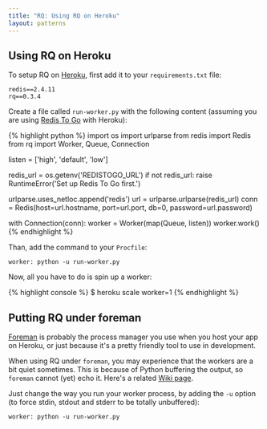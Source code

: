 ```yaml
---
title: "RQ: Using RQ on Heroku"
layout: patterns
---
```



## Using RQ on Heroku

To setup RQ on [Heroku][1], first add it to your
`requirements.txt` file:

    redis==2.4.11
    rq==0.3.4

Create a file called `run-worker.py` with the following content (assuming you
are using [Redis To Go][2] with Heroku):

{% highlight python %}
import os
import urlparse
from redis import Redis
from rq import Worker, Queue, Connection

listen = ['high', 'default', 'low']

redis_url = os.getenv('REDISTOGO_URL')
if not redis_url:
    raise RuntimeError('Set up Redis To Go first.')

urlparse.uses_netloc.append('redis')
url = urlparse.urlparse(redis_url)
conn = Redis(host=url.hostname, port=url.port, db=0, password=url.password)

with Connection(conn):
    worker = Worker(map(Queue, listen))
    worker.work()
{% endhighlight %}

Than, add the command to your `Procfile`:

    worker: python -u run-worker.py

Now, all you have to do is spin up a worker:

{% highlight console %}
$ heroku scale worker=1
{% endhighlight %}


## Putting RQ under foreman

[Foreman][3] is probably the process manager you use when you host your app on
Heroku, or just because it's a pretty friendly tool to use in development.

When using RQ under `foreman`, you may experience that the workers are a bit
quiet sometimes.  This is because of Python buffering the output, so `foreman`
cannot (yet) echo it.  Here's a related [Wiki page][4].

Just change the way you run your worker process, by adding the `-u` option (to
force stdin, stdout and stderr to be totally unbuffered):

    worker: python -u run-worker.py

[1]: https://heroku.com
[2]: https://devcenter.heroku.com/articles/redistogo
[3]: https://github.com/ddollar/foreman
[4]: https://github.com/ddollar/foreman/wiki/Missing-Output
